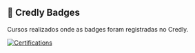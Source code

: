 ## 🏅 Credly Badges
Cursos realizados onde as badges foram registradas no Credly.

[![Certifications](https://github-readme-widgets.vercel.app/api?username=mayannaoliveira&theme=dark)](https://github.com/mechdeveloper/github-readme-widgets)

<!-- START CREDLY BADGES -->
<!-- END CREDLY BADGES -->

